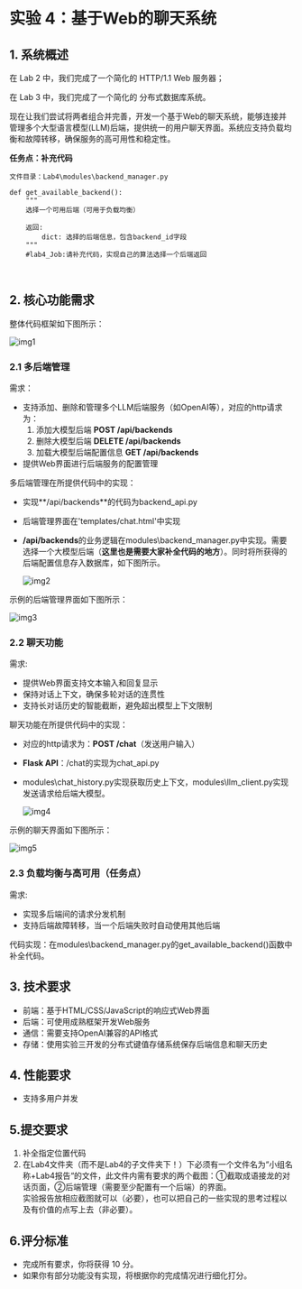# 实验 4：基于Web的聊天系统

## 1. 系统概述

在 Lab 2 中，我们完成了一个简化的 HTTP/1.1 Web 服务器；

在 Lab 3 中，我们完成了一个简化的 分布式数据库系统。

现在让我们尝试将两者组合并完善，开发一个基于Web的聊天系统，能够连接并管理多个大型语言模型(LLM)后端，提供统一的用户聊天界面。系统应支持负载均衡和故障转移，确保服务的高可用性和稳定性。

**任务点：补充代码**

```
文件目录：Lab4\modules\backend_manager.py

def get_available_backend():
    """
    选择一个可用后端（可用于负载均衡）
    
    返回:
        dict: 选择的后端信息，包含backend_id字段
    """
    #lab4_Job:请补充代码，实现自己的算法选择一个后端返回
    
    
```

## 2. 核心功能需求

整体代码框架如下图所示：

![img1](D:\HeDong\云计算\new\CloudComputingLabs\Lab4\static\img1.png)

### 2.1 多后端管理

需求：

- 支持添加、删除和管理多个LLM后端服务（如OpenAI等），对应的http请求为：
  1. 添加大模型后端 **POST /api/backends**
  2. 删除大模型后端 **DELETE /api/backends**
  3. 加载大模型后端配置信息 **GET /api/backends**
- 提供Web界面进行后端服务的配置管理

多后端管理在所提供代码中的实现：

* 实现**/api/backends**的代码为backend_api.py

* 后端管理界面在'templates/chat.html'中实现

* **/api/backends**的业务逻辑在modules\backend_manager.py中实现。需要选择一个大模型后端（**这里也是需要大家补全代码的地方**）。同时将所获得的后端配置信息存入数据库，如下图所示。

  ![img2](D:\HeDong\云计算\new\CloudComputingLabs\Lab4\static\img2.png)

示例的后端管理界面如下图所示：

![img3](D:\HeDong\云计算\new\CloudComputingLabs\Lab4\static\img3.png)

### 2.2 聊天功能

需求:

- 提供Web界面支持文本输入和回复显示
- 保持对话上下文，确保多轮对话的连贯性
- 支持长对话历史的智能截断，避免超出模型上下文限制

聊天功能在所提供代码中的实现：

* 对应的http请求为：**POST /chat**（发送用户输入）

* **Flask API**：/chat的实现为chat_api.py

* modules\chat_history.py实现获取历史上下文，modules\llm_client.py实现发送请求给后端大模型。

  ![img4](D:\HeDong\云计算\new\CloudComputingLabs\Lab4\static\img4.png)

示例的聊天界面如下图所示：

![img5](D:\HeDong\云计算\new\CloudComputingLabs\Lab4\static\img5.png)

### 2.3 负载均衡与高可用（任务点）

需求:

- 实现多后端间的请求分发机制
- 支持后端故障转移，当一个后端失败时自动使用其他后端

代码实现：在modules\backend_manager.py的get_available_backend()函数中补全代码。

## 3. 技术要求

- 前端：基于HTML/CSS/JavaScript的响应式Web界面
- 后端：可使用成熟框架开发Web服务
- 通信：需要支持OpenAI兼容的API格式
- 存储：使用实验三开发的分布式键值存储系统保存后端信息和聊天历史

## 4. 性能要求

- 支持多用户并发

## 5.提交要求

1. 补全指定位置代码
2. 在Lab4文件夹（而不是Lab4的子文件夹下！）下必须有一个文件名为“小组名称+Lab4报告“的文件，此文件内需有要求的两个截图：①截取成语接龙的对话页面，②后端管理（需要至少配置有一个后端）的界面。  
   实验报告放相应截图就可以（必要），也可以把自己的一些实现的思考过程以及有价值的点写上去（非必要）。

## 6.评分标准

- 完成所有要求，你将获得 10 分。
- 如果你有部分功能没有实现，将根据你的完成情况进行细化打分。

